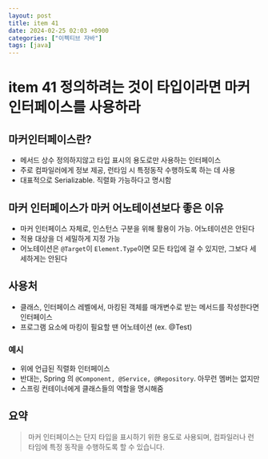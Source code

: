 ```yaml
---
layout: post
title: item 41
date: 2024-02-25 02:03 +0900
categories: ["이펙티브 자바"]
tags: [java]
---
```


# item 41 정의하려는 것이 타입이라면 마커 인터페이스를 사용하라

## 마커인터페이스란?
- 메서드 상수 정의하지않고 타입 표시의 용도로만 사용하는 인터페이스
- 주로 컴파일러에게 정보 제공, 런타임 시 특정동작 수행하도록 하는 데 사용
- 대표적으로 Serializable. 직렬화 가능하다고 명시함


## 마커 인터페이스가 마커 어노테이션보다 좋은 이유
- 마커 인터페이스 자체로, 인스턴스 구분을 위해 활용이 가능. 어노테이션은 안된다
- 적용 대상을 더 세밀하게 지정 가능
- 어노테이션은 `@Target`이 `Element.Type`이면 모든 타입에 걸 수 있지만, 그보다 세세하게는 안된다

## 사용처
- 클래스, 인터페이스 레벨에서, 마킹된 객체를 매개변수로 받는 메서드를 작성한다면 인터페이스
- 프로그램 요소에 마킹이 필요할 땐 어노테이션 (ex. @Test)

### 예시
- 위에 언급된 직렬화 인터페이스
- 반대는, Spring 의 `@Component, @Service, @Repository`. 아무런 멤버는 없지만
- 스프링 컨테이너에게 클래스들의 역할을 명시해줌


## 요약

> 마커 인터페이스는 단지 타입을 표시하기 위한 용도로 사용되며, 컴파일러나 런타임에 특정 동작을 수행하도록 할 수 있습니다.
